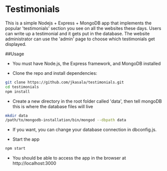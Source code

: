 # Testimonials

This is a simple Nodejs + Express + MongoDB app that implements the popular 'testimonials' section you see on all the websites these days.  Users can write up a testimonial and it gets put in the database.  The website administrator can use the 'admin' page to choose which testimonials get displayed.


##Usage

- You must have Node.js, the Express framework, and MongoDB installed

- Clone the repo and install dependencies: 
```sh 
git clone https://github.com/jkasala/testimonials.git 
cd testimonials
npm install
```

- Create a new directory in the root folder called 'data', then tell mongoDB this is where the database files will live
```sh 
mkdir data
/path/to/mongodb-installation/bin/mongod --dbpath data
```

- If you want, you can change your database connection in dbconfig.js.

- Start the app
```sh 
npm start
```

- You should be able to access the app in the browser at http://localhost:3000
